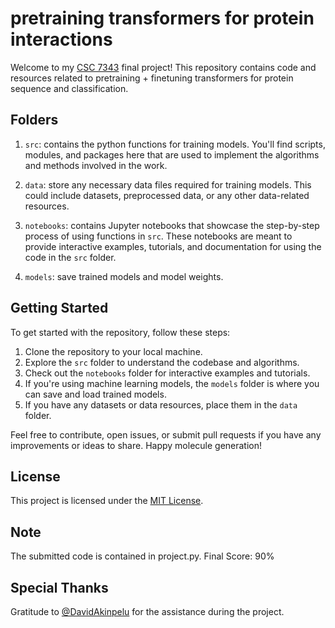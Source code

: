 # pretraining transformers for protein interactions
Welcome to my [CSC 7343](https://www.lsu.edu/eng/cse/people/faculty/zhang.php) final project! This repository contains code and resources related to pretraining + finetuning transformers for protein sequence and classification.

## Folders
1. `src`:  contains the python functions for training models. You'll find scripts, modules, and packages here that are used to implement the algorithms and methods involved in the work.

2. `data`: store any necessary data files required for training models. This could include datasets, preprocessed data, or any other data-related resources.
3. `notebooks`: contains Jupyter notebooks that showcase the step-by-step process of using functions in `src`. These notebooks are meant to provide interactive examples, tutorials, and documentation for using the code in the `src` folder.
4. `models`: save trained models and model weights. 

## Getting Started

To get started with the repository, follow these steps:

1. Clone the repository to your local machine.
2. Explore the `src` folder to understand the codebase and algorithms.
3. Check out the `notebooks` folder for interactive examples and tutorials.
4. If you're using machine learning models, the `models` folder is where you can save and load trained models.
5. If you have any datasets or data resources, place them in the `data` folder.

Feel free to contribute, open issues, or submit pull requests if you have any improvements or ideas to share. Happy molecule generation!

## License

This project is licensed under the [MIT License](LICENSE).

## Note
The submitted code is contained in project.py. 
Final Score: 90%

## Special Thanks
Gratitude to [@DavidAkinpelu](https://github.com/DavidAkinpelu) for the assistance during the project.

